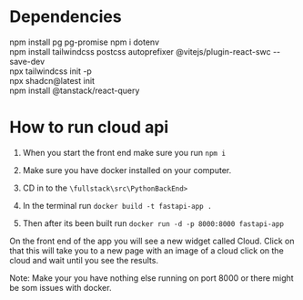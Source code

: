 # Dependencies

npm install pg pg-promise
npm i dotenv  
npm install tailwindcss postcss autoprefixer @vitejs/plugin-react-swc --save-dev  
npx tailwindcss init -p  
npx shadcn@latest init  
npm install @tanstack/react-query

# How to run cloud api

1. When you start the front end make sure you run `npm i`
2. Make sure you have docker installed on your computer.

3. CD in to the `\fullstack\src\PythonBackEnd>`

4. In the terminal run `docker build -t fastapi-app .`
5. Then after its been built run `docker run -d -p 8000:8000 fastapi-app`

On the front end of the app you will see a new widget called Cloud.
Click on that this will take you to a new page with an image of a cloud click on the cloud and wait until you see the results.

Note: Make your you have nothing else running on port 8000 or there might be som issues with docker.
